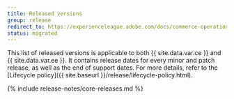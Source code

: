 ```yaml
---
title: Released versions
group: release
redirect_to: https://experienceleague.adobe.com/docs/commerce-operations/release/versions.html
status: migrated
---
```


This list of released versions is applicable to both {{ site.data.var.ce }} and {{ site.data.var.ee }}. It contains release dates for every minor and patch release, as well as the end of support dates. For more details, refer to the [Lifecycle policy]({{ site.baseurl }}/release/lifecycle-policy.html).

{% include release-notes/core-releases.md %}
